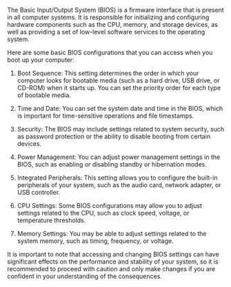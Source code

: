 The Basic Input/Output System (BIOS) is a firmware interface that is present in all computer systems. It is responsible for initializing and configuring hardware components such as the CPU, memory, and storage devices, as well as providing a set of low-level software services to the operating system.

Here are some basic BIOS configurations that you can access when you boot up your computer:

1.  Boot Sequence: This setting determines the order in which your computer looks for bootable media (such as a hard drive, USB drive, or CD-ROM) when it starts up. You can set the priority order for each type of bootable media.
    
2.  Time and Date: You can set the system date and time in the BIOS, which is important for time-sensitive operations and file timestamps.
    
3.  Security: The BIOS may include settings related to system security, such as password protection or the ability to disable booting from certain devices.
    
4.  Power Management: You can adjust power management settings in the BIOS, such as enabling or disabling standby or hibernation modes.
    
5.  Integrated Peripherals: This setting allows you to configure the built-in peripherals of your system, such as the audio card, network adapter, or USB controller.
    
6.  CPU Settings: Some BIOS configurations may allow you to adjust settings related to the CPU, such as clock speed, voltage, or temperature thresholds.
    
7.  Memory Settings: You may be able to adjust settings related to the system memory, such as timing, frequency, or voltage.
    
It is important to note that accessing and changing BIOS settings can have significant effects on the performance and stability of your system, so it is recommended to proceed with caution and only make changes if you are confident in your understanding of the consequences.